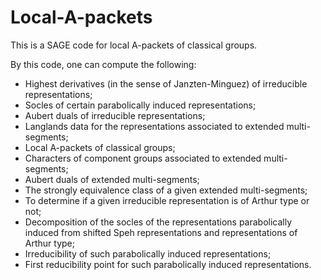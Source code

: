 # Local-A-packets
This is a SAGE code for local A-packets of classical groups.

By this code, one can compute the following: 
- Highest derivatives (in the sense of Janzten-Minguez) of irreducible representations;
- Socles of certain parabolically induced representations; 
- Aubert duals of irreducible representations; 
- Langlands data for the representations associated to extended multi-segments; 
- Local A-packets of classical groups; 
- Characters of component groups associated to extended multi-segments;
- Aubert duals of extended multi-segments; 
- The strongly equivalence class of a given extended multi-segments;
- To determine if a given irreducible representation is of Arthur type or not; 
- Decomposition of the socles of the representations parabolically induced from shifted Speh representations and representations of Arthur type; 
- Irreducibility of such parabolically induced representations; 
- First reducibility point for such parabolically induced representations. 
